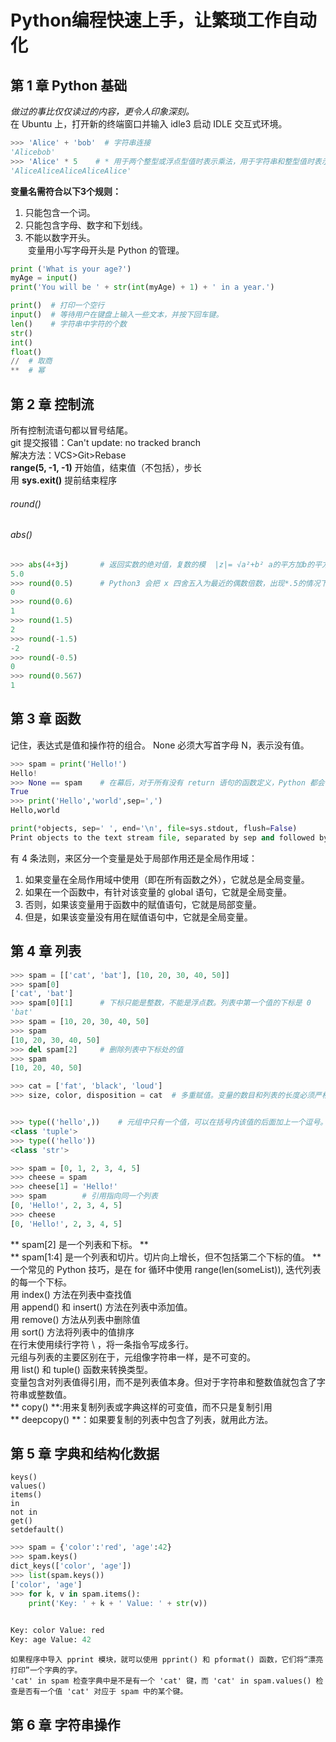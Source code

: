 # Python编程快速上手，让繁琐工作自动化
## 第 1 章 Python 基础

*做过的事比仅仅读过的内容，更令人印象深刻。*   
在 Ubuntu 上，打开新的终端窗口并输入 idle3 启动 IDLE 交互式环境。
```python
>>> 'Alice' + 'bob'  # 字符串连接
'Alicebob'
>>> 'Alice' * 5    # * 用于两个整型或浮点型值时表示乘法，用于字符串和整型值时表示“字符串复制”
'AliceAliceAliceAliceAlice'
```
**变量名需符合以下3个规则：**
1. 只能包含一个词。
2. 只能包含字母、数字和下划线。
3. 不能以数字开头。  
  变量用小写字母开头是 Python 的管理。
```python
print ('What is your age?')
myAge = input()
print('You will be ' + str(int(myAge) + 1) + ' in a year.')

print()  # 打印一个空行
input()  # 等待用户在键盘上输入一些文本，并按下回车键。
len()    # 字符串中字符的个数
str()
int()
float()
//  # 取商
**  # 幂

```

## 第 2 章 控制流
所有控制流语句都以冒号结尾。  
git 提交报错：Can't update: no tracked branch  
解决方法：VCS>Git>Rebase    
**range(5, -1, -1)** 开始值，结束值（不包括），步长  
用 **sys.exit()** 提前结束程序    
###### round()
###### abs()    
```python
>>> abs(4+3j)       # 返回实数的绝对值，复数的模  |z|= √a²+b² a的平方加b的平方的平方根。
5.0
>>> round(0.5)      # Python3 会把 x 四舍五入为最近的偶数倍数，出现*.5的情况下，用的不是四舍五入，是运算更靠近偶数的整数。
0
>>> round(0.6)
1
>>> round(1.5)
2
>>> round(-1.5)
-2
>>> round(-0.5)
0
>>> round(0.567)
1
```
## 第 3 章 函数
记住，表达式是值和操作符的组合。
None 必须大写首字母 N，表示没有值。
```python
>>> spam = print('Hello!')
Hello!
>>> None == spam    # 在幕后，对于所有没有 return 语句的函数定义，Python 都会在末尾加上 return None
True
>>> print('Hello','world',sep=',')
Hello,world

print(*objects, sep=' ', end='\n', file=sys.stdout, flush=False)
Print objects to the text stream file, separated by sep and followed by end. sep, end and file, if present, must be given as keyword arguments.
```
  有 4 条法则，来区分一个变量是处于局部作用还是全局作用域：
1. 如果变量在全局作用域中使用（即在所有函数之外），它就总是全局变量。
2. 如果在一个函数中，有针对该变量的 global 语句，它就是全局变量。
3. 否则，如果该变量用于函数中的赋值语句，它就是局部变量。
4. 但是，如果该变量没有用在赋值语句中，它就是全局变量。

## 第 4 章 列表
```python
>>> spam = [['cat', 'bat'], [10, 20, 30, 40, 50]]
>>> spam[0]
['cat', 'bat']
>>> spam[0][1]      # 下标只能是整数，不能是浮点数。列表中第一个值的下标是 0
'bat'
>>> spam = [10, 20, 30, 40, 50]
>>> spam
[10, 20, 30, 40, 50]
>>> del spam[2]     # 删除列表中下标处的值
>>> spam
[10, 20, 40, 50]

>>> cat = ['fat', 'black', 'loud']
>>> size, color, disposition = cat  # 多重赋值。变量的数目和列表的长度必须严格相等。


>>> type(('hello',))    # 元组中只有一个值，可以在括号内该值的后面加上一个逗号。
<class 'tuple'>
>>> type(('hello'))
<class 'str'>

>>> spam = [0, 1, 2, 3, 4, 5]
>>> cheese = spam
>>> cheese[1] = 'Hello!'
>>> spam        # 引用指向同一个列表
[0, 'Hello!', 2, 3, 4, 5]
>>> cheese
[0, 'Hello!', 2, 3, 4, 5]
```
** spam[2] 是一个列表和下标。 **        
** spam[1:4] 是一个列表和切片。切片向上增长，但不包括第二个下标的值。 **        
    一个常见的 Python 技巧，是在 for 循环中使用 range(len(someList)), 迭代列表的每一个下标。    
    用 index() 方法在列表中查找值    
    用 append() 和 insert() 方法在列表中添加值。    
    用 remove() 方法从列表中删除值    
    用 sort() 方法将列表中的值排序    
    在行末使用续行字符 \ ，将一条指令写成多行。    
    元组与列表的主要区别在于，元组像字符串一样，是不可变的。    
    用 list() 和 tuple() 函数来转换类型。    
    变量包含对列表值得引用，而不是列表值本身。但对于字符串和整数值就包含了字符串或整数值。    
    ** copy() **:用来复制列表或字典这样的可变值，而不只是复制引用        
    ** deepcopy() **：如果要复制的列表中包含了列表，就用此方法。        
 
## 第 5 章 字典和结构化数据
    keys()
    values()
    items()
    in
    not in
    get()
    setdefault()
    
```python
>>> spam = {'color':'red', 'age':42}
>>> spam.keys()
dict_keys(['color', 'age'])
>>> list(spam.keys())
['color', 'age']
>>> for k, v in spam.items():
	print('Key: ' + k + ' Value: ' + str(v))

	
Key: color Value: red
Key: age Value: 42
```
    如果程序中导入 pprint 模块，就可以使用 pprint() 和 pformat() 函数，它们将“漂亮打印”一个字典的字。
    'cat' in spam 检查字典中是不是有一个 'cat' 键，而 'cat' in spam.values() 检查是否有一个值 'cat' 对应于 spam 中的某个键。
    
## 第 6 章 字符串操作
